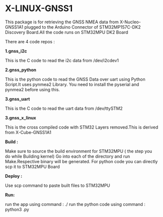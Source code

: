 # X-LINUX-GNSS1
This package is for retrieving the GNSS NMEA data from X-Nucleo-GNSS1A1 plugged to the Arduino Connector of STM32MP157C-DK2 Discovery Board.All the code 
runs on STM32MPU DK2 Board

There are 4 code repos : 

**1.gnss_i2c**

This is the C code to read the i2c data from /dev/i2cdev1

**2.gnss_python**

This is the python code to read the GNSS Data over uart using Python Script.It uses pynmea2 Library.
You need to install the pyserial and pynmea2 before using this.

**3.gnss_uart**

This is the C code to read the uart data from /dev/ttySTM2

**3.gnss_x_linux**

This is the cross compiled code with STM32 Layers removed.This is derived from X-Cube-GNSS1A1 


**Build  :**

Make sure to source the build environment for STM32MPU ( the step you do while Building kernel)
Go into each of the directory and run Make.Respective binary will be generated.
For python code you can directly scp it to STM32MPU Board


**Deploy :**

Use scp command to paste built files  to STM32MPU

**Run:**

run the app using command : ./<app name>
run the python code using command : python3 <python-filename>.py 


